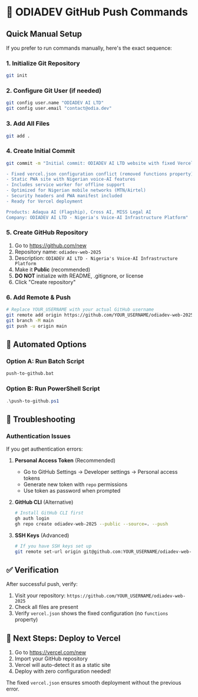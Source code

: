 # 🚀 ODIADEV GitHub Push Commands

## Quick Manual Setup

If you prefer to run commands manually, here's the exact sequence:

### 1. Initialize Git Repository
```bash
git init
```

### 2. Configure Git User (if needed)
```bash
git config user.name "ODIADEV AI LTD"
git config user.email "contact@odia.dev"
```

### 3. Add All Files
```bash
git add .
```

### 4. Create Initial Commit
```bash
git commit -m "Initial commit: ODIADEV AI LTD website with fixed Vercel config

- Fixed vercel.json configuration conflict (removed functions property)
- Static PWA site with Nigerian voice-AI features  
- Includes service worker for offline support
- Optimized for Nigerian mobile networks (MTN/Airtel)
- Security headers and PWA manifest included
- Ready for Vercel deployment

Products: Adaqua AI (Flagship), Cross AI, MISS Legal AI
Company: ODIADEV AI LTD - Nigeria's Voice-AI Infrastructure Platform"
```

### 5. Create GitHub Repository
1. Go to https://github.com/new
2. Repository name: `odiadev-web-2025`
3. Description: `ODIADEV AI LTD - Nigeria's Voice-AI Infrastructure Platform`
4. Make it **Public** (recommended)
5. **DO NOT** initialize with README, .gitignore, or license
6. Click "Create repository"

### 6. Add Remote & Push
```bash
# Replace YOUR_USERNAME with your actual GitHub username
git remote add origin https://github.com/YOUR_USERNAME/odiadev-web-2025.git
git branch -M main
git push -u origin main
```

## 🎯 Automated Options

### Option A: Run Batch Script
```cmd
push-to-github.bat
```

### Option B: Run PowerShell Script  
```powershell
.\push-to-github.ps1
```

## 🔧 Troubleshooting

### Authentication Issues
If you get authentication errors:

1. **Personal Access Token** (Recommended)
   - Go to GitHub Settings → Developer settings → Personal access tokens
   - Generate new token with `repo` permissions
   - Use token as password when prompted

2. **GitHub CLI** (Alternative)
   ```bash
   # Install GitHub CLI first
   gh auth login
   gh repo create odiadev-web-2025 --public --source=. --push
   ```

3. **SSH Keys** (Advanced)
   ```bash
   # If you have SSH keys set up
   git remote set-url origin git@github.com:YOUR_USERNAME/odiadev-web-2025.git
   ```

## ✅ Verification

After successful push, verify:
1. Visit your repository: `https://github.com/YOUR_USERNAME/odiadev-web-2025`
2. Check all files are present
3. Verify `vercel.json` shows the fixed configuration (no `functions` property)

## 🚀 Next Steps: Deploy to Vercel

1. Go to https://vercel.com/new
2. Import your GitHub repository
3. Vercel will auto-detect it as a static site
4. Deploy with zero configuration needed!

The fixed `vercel.json` ensures smooth deployment without the previous error.
